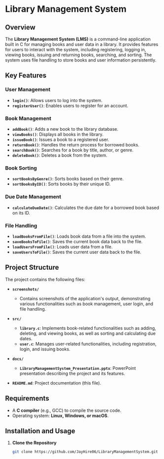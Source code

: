 # Library Management System

## Overview
The **Library Management System (LMS)** is a command-line application built in C for managing books and user data in a library. It provides features for users to interact with the system, including registering, logging in, viewing books, issuing and returning books, searching, and sorting. The system uses file handling to store books and user information persistently.

## Key Features

### User Management
- **`login()`**: Allows users to log into the system.
- **`registerUser()`**: Enables users to register for an account.

### Book Management
- **`addBook()`**: Adds a new book to the library database.
- **`viewBooks()`**: Displays all books in the library.
- **`issueBook()`**: Issues a book to a registered user.
- **`returnBook()`**: Handles the return process for borrowed books.
- **`searchBook()`**: Searches for a book by title, author, or genre.
- **`deleteBook()`**: Deletes a book from the system.

### Book Sorting
- **`sortBooksByGenre()`**: Sorts books based on their genre.
- **`sortBooksByID()`**: Sorts books by their unique ID.

### Due Date Management
- **`calculateDueDate()`**: Calculates the due date for a borrowed book based on its ID.

### File Handling
- **`loadBooksFromFile()`**: Loads book data from a file into the system.
- **`saveBooksToFile()`**: Saves the current book data back to the file.
- **`loadUsersFromFile()`**: Loads user data from a file.
- **`saveUsersToFile()`**: Saves the current user data back to the file.

## Project Structure
The project contains the following files:

- **`screenshots/`**
  - Contains screenshots of the application's output, demonstrating various functionalities such as book management, user login, and file handling.

- **`src/`**
  - **`library.c`**: Implements book-related functionalities such as adding, deleting, and viewing books, as well as sorting and calculating due dates.
  - **`user.c`**: Manages user-related functionalities, including registration, login, and issuing books.

- **`docs/`**
  - **`LibraryManagementSystem_Presentation.pptx`**: PowerPoint presentation describing the project and its features.

- **`README.md`**: Project documentation (this file).

## Requirements
- A **C compiler** (e.g., GCC) to compile the source code.
- Operating system: **Linux, Windows, or macOS**.

## Installation and Usage

1. **Clone the Repository**
   ```bash
   git clone https://github.com/JayHire06/LibraryManagementSystem.git
